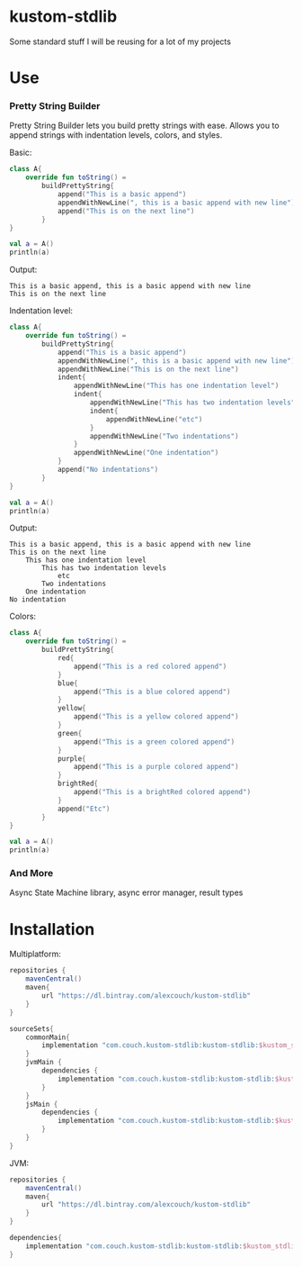 # kustom-stdlib
Some standard stuff I will be reusing for a lot of my projects

# Use
### Pretty String Builder
Pretty String Builder lets you build pretty strings with ease. Allows you to append strings with indentation levels, colors, and styles.

Basic:
```kotlin
class A{
    override fun toString() =
        buildPrettyString{
            append("This is a basic append")
            appendWithNewLine(", this is a basic append with new line")
            append("This is on the next line")
        }
}

val a = A()
println(a)
```
Output:
```
This is a basic append, this is a basic append with new line
This is on the next line
```

Indentation level:
```kotlin
class A{
    override fun toString() =
        buildPrettyString{
            append("This is a basic append")
            appendWithNewLine(", this is a basic append with new line")
            appendWithNewLine("This is on the next line")
            indent{
                appendWithNewLine("This has one indentation level")
                indent{
                    appendWithNewLine("This has two indentation levels")
                    indent{
                        appendWithNewLine("etc")
                    }
                    appendWithNewLine("Two indentations")
                }
                appendWithNewLine("One indentation")
            }
            append("No indentations")
        }
}

val a = A()
println(a)
```

Output:
```
This is a basic append, this is a basic append with new line
This is on the next line
    This has one indentation level
        This has two indentation levels
            etc
        Two indentations
    One indentation
No indentation
```

Colors:
```kotlin
class A{
    override fun toString() =
        buildPrettyString{
            red{
                append("This is a red colored append")
            }
            blue{
                append("This is a blue colored append")
            }
            yellow{
                append("This is a yellow colored append")
            }
            green{
                append("This is a green colored append")
            }
            purple{
                append("This is a purple colored append")
            }
            brightRed{
                append("This is a brightRed colored append")
            }
            append("Etc")
        }
}

val a = A()
println(a)
```

### And More
Async State Machine library, async error manager, result types

# Installation
Multiplatform:
```gradle
repositories {
    mavenCentral()
    maven{
        url "https://dl.bintray.com/alexcouch/kustom-stdlib"
    }
}

sourceSets{
    commonMain{
        implementation "com.couch.kustom-stdlib:kustom-stdlib:$kustom_stdlib_version"
    }
    jvmMain {
        dependencies {
            implementation "com.couch.kustom-stdlib:kustom-stdlib:$kustom_stdlib_version"
        }
    }
    jsMain {
        dependencies {
            implementation "com.couch.kustom-stdlib:kustom-stdlib:$kustom_stdlib_version"
        }
    }
}
```

JVM:
```gradle
repositories {
    mavenCentral()
    maven{
        url "https://dl.bintray.com/alexcouch/kustom-stdlib"
    }
}

dependencies{
    implementation "com.couch.kustom-stdlib:kustom-stdlib:$kustom_stdlib_version"
}
```

